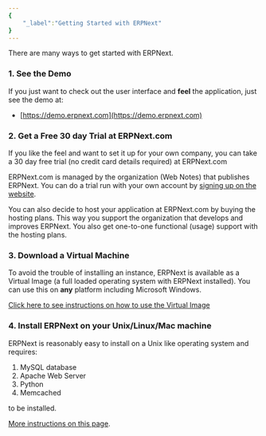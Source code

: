 ```yaml
---
{
	"_label":"Getting Started with ERPNext"
}
---
```

There are many ways to get started with ERPNext.

### 1. See the Demo

If you just want to check out the user interface and **feel** the application, just see the demo at:

- [https://demo.erpnext.com](https://demo.erpnext.com)

### 2. Get a Free 30 day Trial at ERPNext.com

If you like the feel and want to set it up for your own company, you can take a 30 day free trial (no credit card details required) at ERPNext.com

ERPNext.com is managed by the organization (Web Notes) that publishes ERPNext. You can do a trial run with your own account by [signing up on the website](https://erpnext.com/pricing-and-signup).

You can also decide to host your application at ERPNext.com by buying the hosting plans. This way you support the organization that develops and improves ERPNext. You also get one-to-one functional (usage) support with the hosting plans.

### 3. Download a Virtual Machine

To avoid the trouble of installing an instance, ERPNext is available as a Virtual Image (a full loaded operating system with ERPNext installed). You can use this on **any** platform including Microsoft Windows.

[Click here to see instructions on how to use the Virtual Image](docs.download.html)

### 4. Install ERPNext on your Unix/Linux/Mac machine

ERPNext is reasonably easy to install on a Unix like operating system and requires:

1. MySQL database
1. Apache Web Server
1. Python
1. Memcached

to be installed.

[More instructions on this page](docs.dev.install.html).